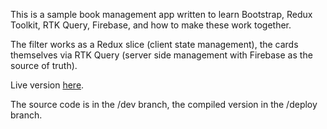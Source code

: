 This is a sample book management app written to learn Bootstrap, Redux Toolkit, RTK Query, Firebase, and how to make these work together.

The filter works as a Redux slice (client state management), the cards themselves via RTK Query (server side management with Firebase as the source of truth).

Live version [here](https://mybooks.cyclic.app/).

The source code is in the /dev branch, the compiled version in the /deploy branch.